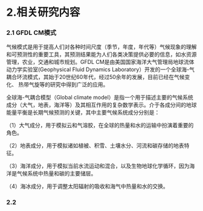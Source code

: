 # 2.相关研究内容

### 2.1 GFDL CM模式

气候模式是用于提高人们对各种时间尺度（季节，年度，年代等）气候现象的理解和可预测性的重要工具，其预测结果能为人们各类决策提供必要的信息，如水资源管理，农业，交通和城市规划。GFDL CM是由美国国家海洋大气管理局地球流体动力学实验室(Geophysical Fluid Dynamics Laboratory）开发的一个全球海-气耦合环流模式，其始于20世纪60年代，经过50余年的发展，目前已经在气候变化、 热带气旋等的研究中得到广泛的应用。

全球海-气耦合模型（Global climate model）是指一个用于描述主要的气候系统成分（大气，地表，海洋等）及其相互作用的复杂数学表示。介于各成分间的地球能量平衡是长期气候预测的关键，其中主要气候系统成分分别是：

（1）大气成分，用于模拟云和气溶胶，在全球的热量和水的运输中扮演着重要的角色。

（2）地表成分，用于模拟诸如植被、积雪、土壤水分、河流和碳存储的地表特征。

（3）海洋成分，用于模拟当前水流运动和混合，以及生物地球化学循环，因为海洋是气候系统中热量和碳的主要储层。

（4）海冰成分，用于调整太阳辐射的吸收和海气中热量和水的交换。



### 2.2 

